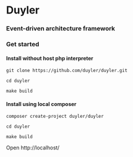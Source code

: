 # Duyler
### Event-driven architecture framework

### Get started

#### Install without host php interpreter

```shell
git clone https://github.com/duyler/duyler.git
```
```shell
cd duyler
```
```shell
make build
```

#### Install using local composer

```shell
composer create-project duyler/duyler
```
```shell
cd duyler
```
```shell
make build
```
Open http://localhost/
